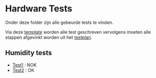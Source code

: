 # Hardware Tests

Onder deze folder zijn alle gebeurde tests te vinden.

Via deze [template](testrapport.md) worden alle test geschreven vervolgens moeten alle stappen afgevinkt worden uit het [testplan](testplan.md).

## Humidity tests
- [Test1](humidity/humiditytest1.md) : NOK
- [Test2](humidity/humiditytest2.md) : OK


